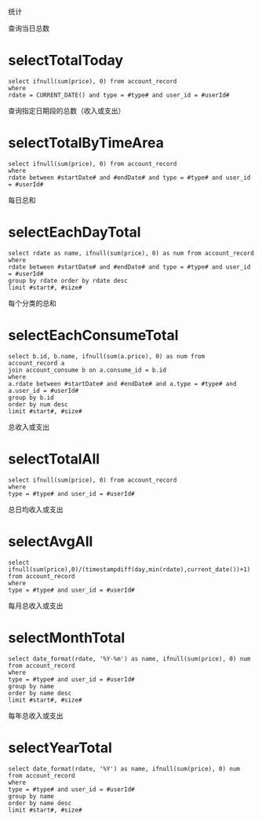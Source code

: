 统计

查询当日总数

selectTotalToday
===

	select ifnull(sum(price), 0) from account_record
	where
	rdate = CURRENT_DATE() and type = #type# and user_id = #userId#
	

查询指定日期段的总数（收入或支出）

selectTotalByTimeArea
===

	select ifnull(sum(price), 0) from account_record
	where 
	rdate between #startDate# and #endDate# and type = #type# and user_id = #userId#
	

每日总和

selectEachDayTotal
===

	select rdate as name, ifnull(sum(price), 0) as num from account_record
	where
	rdate between #startDate# and #endDate# and type = #type# and user_id = #userId#
	group by rdate order by rdate desc
	limit #start#, #size#
	
	
每个分类的总和

selectEachConsumeTotal
===

	select b.id, b.name, ifnull(sum(a.price), 0) as num from account_record a
	join account_consume b on a.consume_id = b.id
	where
	a.rdate between #startDate# and #endDate# and a.type = #type# and a.user_id = #userId#
	group by b.id 
	order by num desc
	limit #start#, #size#
	
	
总收入或支出

selectTotalAll
===

	select ifnull(sum(price), 0) from account_record
	where
	type = #type# and user_id = #userId#
	
	
总日均收入或支出

selectAvgAll
===

	select ifnull(sum(price),0)/(timestampdiff(day,min(rdate),current_date())+1) from account_record
	where
	type = #type# and user_id = #userId#
	
	
每月总收入或支出

selectMonthTotal
===
	
	select date_format(rdate, '%Y-%m') as name, ifnull(sum(price), 0) num from account_record
	where
	type = #type# and user_id = #userId#
	group by name
	order by name desc
	limit #start#, #size#
	
	
每年总收入或支出

selectYearTotal
===
	
	select date_format(rdate, '%Y') as name, ifnull(sum(price), 0) num from account_record
	where
	type = #type# and user_id = #userId#
	group by name
	order by name desc
	limit #start#, #size#
	